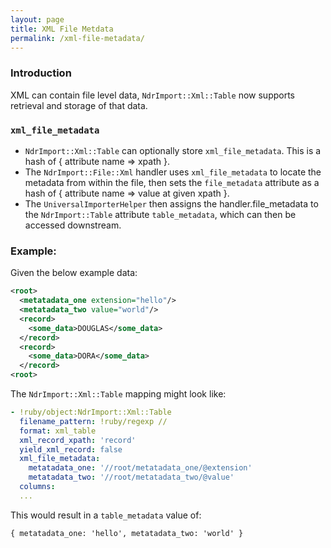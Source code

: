 ```yaml
---
layout: page
title: XML File Metdata
permalink: /xml-file-metadata/
---
```


### Introduction
XML can contain file level data, `NdrImport::Xml::Table` now supports retrieval and storage of that data.

### `xml_file_metadata`
* `NdrImport::Xml::Table` can optionally store `xml_file_metadata`. This is a hash of { attribute name => xpath }.
* The `NdrImport::File::Xml` handler uses `xml_file_metadata` to locate the metadata from within the file, then sets the `file_metadata` attribute as a hash of { attribute name => value at given xpath }.
* The `UniversalImporterHelper` then assigns the handler.file_metadata to the `NdrImport::Table` attribute `table_metadata`, which can then be accessed downstream.


###  Example:
Given the below example data:

```xml
<root>
  <metatadata_one extension="hello"/>
  <metatadata_two value="world"/>
  <record>
    <some_data>DOUGLAS</some_data>
  </record>
  <record>
    <some_data>DORA</some_data>
  </record>
<root>
```

The `NdrImport::Xml::Table` mapping might look like:

```yaml
- !ruby/object:NdrImport::Xml::Table
  filename_pattern: !ruby/regexp //
  format: xml_table
  xml_record_xpath: 'record'
  yield_xml_record: false
  xml_file_metadata:
    metatadata_one: '//root/metatadata_one/@extension'
    metatadata_two: '//root/metatadata_two/@value'
  columns:
  ...
```

This would result in a `table_metadata` value of:
```
{ metatadata_one: 'hello', metatadata_two: 'world' }
```
